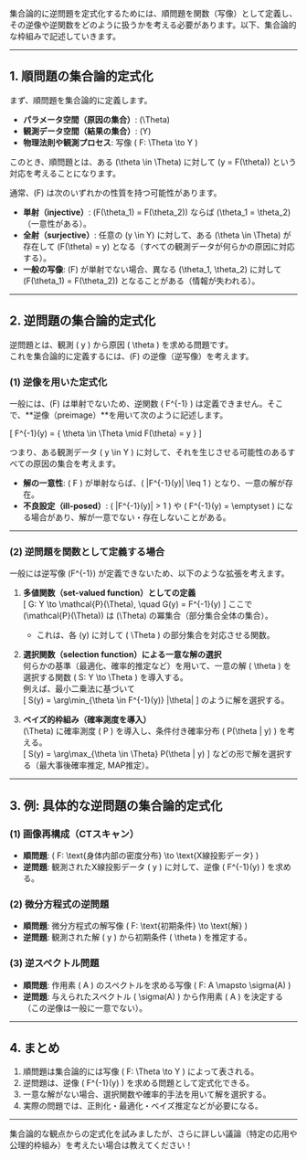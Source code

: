 集合論的に逆問題を定式化するためには、順問題を関数（写像）として定義し、その逆像や逆関数をどのように扱うかを考える必要があります。以下、集合論的な枠組みで記述していきます。  

---

## **1. 順問題の集合論的定式化**  
まず、順問題を集合論的に定義します。  

- **パラメータ空間（原因の集合）**: \(\Theta\)  
- **観測データ空間（結果の集合）**: \(Y\)  
- **物理法則や観測プロセス**: 写像 \( F: \Theta \to Y \)  

このとき、順問題とは、ある \(\theta \in \Theta\) に対して \(y = F(\theta)\) という対応を考えることになります。  

通常、\(F\) は次のいずれかの性質を持つ可能性があります。  
- **単射（injective）**: \(F(\theta_1) = F(\theta_2)\) ならば \(\theta_1 = \theta_2\)（一意性がある）。  
- **全射（surjective）**: 任意の \(y \in Y\) に対して、ある \(\theta \in \Theta\) が存在して \(F(\theta) = y\) となる（すべての観測データが何らかの原因に対応する）。  
- **一般の写像**: \(F\) が単射でない場合、異なる \(\theta_1, \theta_2\) に対して \(F(\theta_1) = F(\theta_2)\) となることがある（情報が失われる）。  

---

## **2. 逆問題の集合論的定式化**  
逆問題とは、観測 \( y \) から原因 \( \theta \) を求める問題です。  
これを集合論的に定義するには、\(F\) の逆像（逆写像）を考えます。  

### **(1) 逆像を用いた定式化**  
一般には、\(F\) は単射でないため、逆関数 \( F^{-1} \) は定義できません。そこで、**逆像（preimage）**を用いて次のように記述します。  

\[
F^{-1}(y) = \{ \theta \in \Theta \mid F(\theta) = y \}
\]

つまり、ある観測データ \( y \in Y \) に対して、それを生じさせる可能性のあるすべての原因の集合を考えます。  

- **解の一意性**: \( F \) が単射ならば、\( |F^{-1}(y)| \leq 1 \) となり、一意の解が存在。  
- **不良設定（ill-posed）**: \( |F^{-1}(y)| > 1 \) や \( F^{-1}(y) = \emptyset \) になる場合があり、解が一意でない・存在しないことがある。  

---

### **(2) 逆問題を関数として定義する場合**
一般には逆写像 \(F^{-1}\) が定義できないため、以下のような拡張を考えます。

1. **多値関数（set-valued function）としての定義**  
   \[
   G: Y \to \mathcal{P}(\Theta), \quad G(y) = F^{-1}(y)
   \]
   ここで \(\mathcal{P}(\Theta)\) は \(\Theta\) の冪集合（部分集合全体の集合）。
   - これは、各 \(y\) に対して \( \Theta \) の部分集合を対応させる関数。

2. **選択関数（selection function）による一意な解の選択**  
   何らかの基準（最適化、確率的推定など）を用いて、一意の解 \( \theta \) を選択する関数 \( S: Y \to \Theta \) を導入する。  
   例えば、最小二乗法に基づいて  
   \[
   S(y) = \arg\min_{\theta \in F^{-1}(y)} \|\theta\|
   \]
   のように解を選択する。

3. **ベイズ的枠組み（確率測度を導入）**  
   \(\Theta\) に確率測度 \( P \) を導入し、条件付き確率分布 \( P(\theta | y) \) を考える。  
   \[
   S(y) = \arg\max_{\theta \in \Theta} P(\theta | y)
   \]
   などの形で解を選択する（最大事後確率推定, MAP推定）。

---

## **3. 例: 具体的な逆問題の集合論的定式化**
### **(1) 画像再構成（CTスキャン）**
- **順問題**: \( F: \text{身体内部の密度分布} \to \text{X線投影データ} \)  
- **逆問題**: 観測されたX線投影データ \( y \) に対して、逆像 \( F^{-1}(y) \) を求める。

### **(2) 微分方程式の逆問題**
- **順問題**: 微分方程式の解写像 \( F: \text{初期条件} \to \text{解} \)  
- **逆問題**: 観測された解 \( y \) から初期条件 \( \theta \) を推定する。

### **(3) 逆スペクトル問題**
- **順問題**: 作用素 \( A \) のスペクトルを求める写像 \( F: A \mapsto \sigma(A) \)  
- **逆問題**: 与えられたスペクトル \( \sigma(A) \) から作用素 \( A \) を決定する（この逆像は一般に一意でない）。

---

## **4. まとめ**
1. 順問題は集合論的には写像 \( F: \Theta \to Y \) によって表される。  
2. 逆問題は、逆像 \( F^{-1}(y) \) を求める問題として定式化できる。  
3. 一意な解がない場合、選択関数や確率的手法を用いて解を選択する。  
4. 実際の問題では、正則化・最適化・ベイズ推定などが必要になる。

---

集合論的な観点からの定式化を試みましたが、さらに詳しい議論（特定の応用や公理的枠組み）を考えたい場合は教えてください！